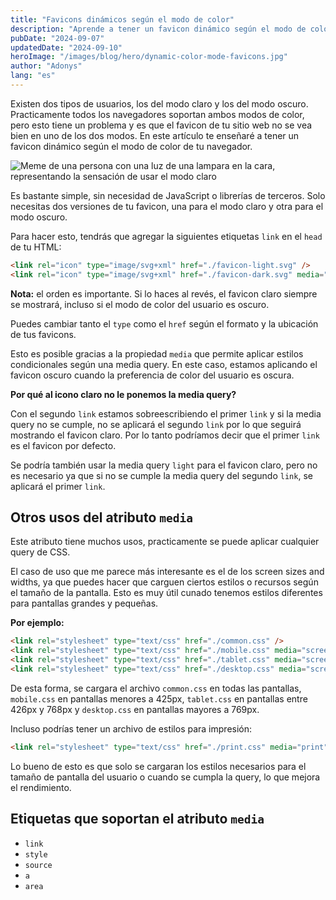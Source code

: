 ```yaml
---
title: "Favicons dinámicos según el modo de color"
description: "Aprende a tener un favicon dinámico según el modo de color de tu navegador."
pubDate: "2024-09-07"
updatedDate: "2024-09-10"
heroImage: "/images/blog/hero/dynamic-color-mode-favicons.jpg"
author: "Adonys"
lang: "es"
---
```


Existen dos tipos de usuarios, los del modo claro y los del modo oscuro. Practicamente todos los navegadores soportan ambos modos de color, pero esto tiene un problema y es que el favicon de tu sitio web no se vea bien en uno de los dos modos. En este artículo te enseñaré a tener un favicon dinámico según el modo de color de tu navegador.

![Meme de una persona con una luz de una lampara en la cara, representando la sensación de usar el modo claro](/images/blog/light-mode-meme-es.jpg)

Es bastante simple, sin necesidad de JavaScript o librerías de terceros. Solo necesitas dos versiones de tu favicon, una para el modo claro y otra para el modo oscuro.

Para hacer esto, tendrás que agregar la siguientes etiquetas `link` en el `head` de tu HTML:

```html
<link rel="icon" type="image/svg+xml" href="./favicon-light.svg" />
<link rel="icon" type="image/svg+xml" href="./favicon-dark.svg" media="(prefers-color-scheme: dark)" />

```

**Nota:** el orden es importante. Si lo haces al revés, el favicon claro siempre se mostrará, incluso si el modo de color del usuario es oscuro.

Puedes cambiar tanto el `type` como el `href` según el formato y la ubicación de tus favicons.

Esto es posible gracias a la propiedad `media` que permite aplicar estilos condicionales según una media query. En este caso, estamos aplicando el favicon oscuro cuando la preferencia de color del usuario es oscura.

**Por qué al icono claro no le ponemos la media query?**

Con el segundo `link` estamos sobreescribiendo el primer `link` y si la media query no se cumple, no se aplicará el segundo `link` por lo que seguirá mostrando el favicon claro. Por lo tanto podríamos decir que el primer `link` es el favicon por defecto.

Se podría también usar la media query `light` para el favicon claro, pero no es necesario ya que si no se cumple la media query del segundo `link`, se aplicará el primer `link`.

## Otros usos del atributo `media`

Este atributo tiene muchos usos, practicamente se puede aplicar cualquier query de CSS.

El caso de uso que me parece más interesante es el de los screen sizes and widths, ya que puedes hacer que carguen ciertos estilos o recursos según el tamaño de la pantalla. Esto es muy útil cunado tenemos estilos diferentes para pantallas grandes y pequeñas.

**Por ejemplo:**

```html
<link rel="stylesheet" type="text/css" href="./common.css" />
<link rel="stylesheet" type="text/css" href="./mobile.css" media="screen and (max-width: 425px)" />
<link rel="stylesheet" type="text/css" href="./tablet.css" media="screen and (min-width: 426px) and (max-width: 768px)" />
<link rel="stylesheet" type="text/css" href="./desktop.css" media="screen and (min-width: 769px)" />

```

De esta forma, se cargara el archivo `common.css` en todas las pantallas, `mobile.css` en pantallas menores a 425px, `tablet.css` en pantallas entre 426px y 768px y `desktop.css` en pantallas mayores a 769px.

Incluso podrías tener un archivo de estilos para impresión:

```html
<link rel="stylesheet" type="text/css" href="./print.css" media="print" />

```

Lo bueno de esto es que solo se cargaran los estilos necesarios para el tamaño de pantalla del usuario o cuando se cumpla la query, lo que mejora el rendimiento.

## Etiquetas que soportan el atributo `media`

- `link`
- `style`
- `source`
- `a`
- `area`
